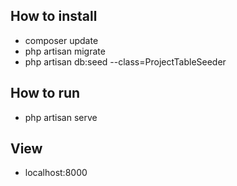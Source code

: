 ## How to install

- composer update
- php artisan migrate
- php artisan db:seed --class=ProjectTableSeeder


## How to run

- php artisan serve


## View

- localhost:8000
